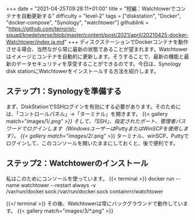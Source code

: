+++
date = "2021-04-25T09:28:11+01:00"
title = "短編：Watchtowerでコンテナを自動更新する"
difficulty = "level-2"
tags = ["diskstation", "Docker", "docker-compose", "Synology", "watchtower"]
githublink = "https://github.com/terrorist-squad/knedelverse/blob/master/content/post/2021/april/20210425-docker-Watchtower/index.ja.md"
+++
ディスクステーションでDockerコンテナを動作させる場合、当然ながら常に最新の状態であることが望まれます。Watchtower はイメージとコンテナを自動的に更新します。そうすることで、最新の機能と最新のデータセキュリティを享受することができるのです。今日は、Synology disk stationにWatchtowerをインストールする方法を紹介します。
## ステップ1：Synologyを準備する
まず、DiskStationでSSHログインを有効にする必要があります。そのためには、「コントロールパネル」→「ターミナル」を開きます。
{{< gallery match="images/1/*.png" >}}
そして、「SSH」、指定されたポート、管理者パスワードでログインします（WindowsユーザーはPuttyまたはWinSCPを使用します）。
{{< gallery match="images/2/*.png" >}}
ターミナル、winSCP、Puttyでログインして、このコンソールを開いたままにしておくと、後で便利です。
## ステップ2：Watchtowerのインストール
私はこのためにコンソールを使っています。
{{< terminal >}}
docker run --name watchtower --restart always -v /var/run/docker.sock:/var/run/docker.sock containrrr/watchtower

{{</ terminal >}}
その後、Watchtowerは常にバックグラウンドで動作しています。
{{< gallery match="images/3/*.png" >}}

